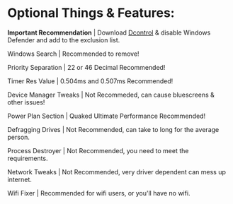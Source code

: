 # Optional Things & Features:
**Important Recommendation** | Download [Dcontrol](https://www.sordum.org/downloads/?st-defender-control) & disable Windows Defender and add to the exclusion list.

Windows Search | Recommended to remove!

Priority Separation | 22 or 46 Decimal Recommended!

Timer Res Value | 0.504ms and 0.507ms Recommended!

Device Manager Tweaks | Not Recommeded, can cause bluescreens & other issues!

Power Plan Section | Quaked Ultimate Performance Recommended!

Defragging Drives | Not Recommended, can take to long for the average person.

Process Destroyer | Not Recommended, you need to meet the requirements.

Network Tweaks | Not Recommended, very driver dependent can mess up internet.

Wifi Fixer | Recommended for wifi users, or you'll have no wifi.
